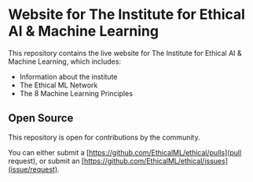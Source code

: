 # Website for The Institute for Ethical AI & Machine Learning 

This repository contains the live website for The Institute for Ethical AI & Machine Learning, which includes:
* Information about the institute
* The Ethical ML Network
* The 8 Machine Learning Principles

## Open Source

This repository is open for contributions by the community. 

You can either submit a [https://github.com/EthicalML/ethical/pulls](pull request), or submit an [https://github.com/EthicalML/ethical/issues](issue/request).

